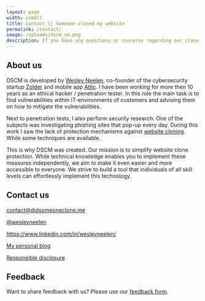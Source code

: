 ```yaml
---
layout: page
width: xsmall
title: Contact \| Someone cloned my website
permalink: /contact/
image: /uploads/dscm_sm.png
description: If you have any questions or concerns regarding our clone detection services, please don't hesitate to get in touch with us.
---
```


## About us
DSCM is developed by <a href="https://www.linkedin.com/in/wesleyneelen/">Wesley Neelen</a>, co-founder of the cybersecurity startup <a href="https://zolder.io/">Zolder</a> and mobile app <a href="https://atticsecurity.com/">Attic</a>. 
I have been working for more then 10 years as an ethical hacker / penetration tester. In this role the main task is to find vulnerabilities within IT-environments of customers and advising them on how to mitigate the vulnerabilities.

Next to penetration tests, I also perform security research. One of the subjects was investigating phishing sites that pop-up every day. During this work I saw the lack of protection mechanisms against <a href="/what-is-website-cloning/">website cloning</a>. While some techniques are available.

This is why DSCM was created. Our mission is to simplify website clone protection. While technical knowledge enables you to implement these measures independently, we aim to make it even easier and more accessible to everyone. We strive to build a tool that individuals of all skill levels can effortlessly implement this technology.

## Contact us
<span data-uk-icon="icon: mail;" class=""></span> <a href="mailto:contact@didsomeoneclone.me">contact@didsomeoneclone.me</a>

<span data-uk-icon="icon: twitter;" class=""></span> <a href="https://twitter.com/wesleyneelen">@wesleyneelen</a>

<span data-uk-icon="icon: linkedin;" class=""></span> <a href="https://www.linkedin.com/in/wesleyneelen/">https://www.linkedin.com/in/wesleyneelen/</a>

<span data-uk-icon="icon: world;" class=""></span> <a href="https://forsec.nl">My personal blog</a>

<span data-uk-icon="icon: lock;" class=""></span> <a href="/responsible-disclosure/">Responsible disclosure</a>


## Feedback
Want to share feedback with us? Please use our <a href="https://zolderbv.typeform.com/dscm-feedback">feedback form</a>.